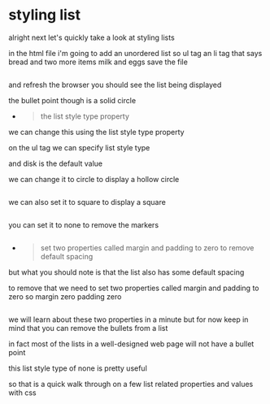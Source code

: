 # styling list

alright next let's quickly take a look
at styling lists

in the html file i'm going to add
an unordered list so ul tag
an li tag that says bread and two more items
milk and eggs save the file

```html

```

and refresh the browser
you should see the list being displayed

the bullet point though is a solid
circle

- > the list style type property

we can change this using the list style type property

on the ul tag we can specify list style type

and disk is the default value

we can change it to circle
to display a hollow circle

```css

```

we can also set it to square
to display a square

```css

```

you can set it to none
to remove the markers

```css

```

- > set two properties called margin and padding to zero to remove default spacing

but what you should note is that the list also has some default spacing

to remove that we need to set two properties called margin and padding to
zero so margin zero padding zero

```css

```

we will learn about these two properties in a minute but for now keep in mind that you can remove the bullets from a
list

in fact most of the lists in a well-designed web page will not have a
bullet point

this list style type of none is pretty useful

so that is a quick walk through on a few list related properties and values with
css
